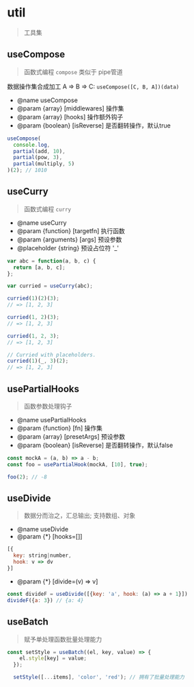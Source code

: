 # util

> 工具集

## useCompose

> 函数式编程 `compose` 类似于 pipe管道

数据操作集合成加工 A => B => C: `useCompose([C, B, A])(data)`

- @name useCompose
- @param {array} [middlewares] 操作集
- @param {array} [hooks] 操作额外钩子
- @param {boolean} [isReverse] 是否翻转操作，默认true

```js
useCompose(
  console.log,
  partial(add, 10),
  partial(pow, 3),
  partial(multiply, 5)
)(2); // 1010
```

## useCurry

> 函数式编程 `curry`

- @name useCurry
- @param {function} [targetfn] 执行函数
- @param {arguments} [args] 预设参数
- @placeholder {string} 预设占位符 '_'

```js
var abc = function(a, b, c) {
  return [a, b, c];
};

var curried = useCurry(abc);

curried(1)(2)(3);
// => [1, 2, 3]

curried(1, 2)(3);
// => [1, 2, 3]

curried(1, 2, 3);
// => [1, 2, 3]

// Curried with placeholders.
curried(1)(_, 3)(2);
// => [1, 2, 3]
```

## usePartialHooks

> 函数参数处理钩子

- @name usePartialHooks
- @param {function} [fn] 操作集
- @param {array} [presetArgs] 预设参数
- @param {boolean} [isReverse] 是否翻转操作，默认false

```js
const mockA = (a, b) => a - b;
const foo = usePartialHook(mockA, [10], true);

foo(2); // -8
```

## useDivide

> 数据分而治之，汇总输出; 支持数组、对象

- @name useDivide
- @param {*} [hooks=[]]

```js
[{
  key: string|number,
  hook: v => dv
}]
```

- @param {*} [divide=(v) => v]

```js
const divideF = useDivide([{key: 'a', hook: (a) => a + 1}])
divideF({a: 3}) // {a: 4}
```

## useBatch

> 赋予单处理函数批量处理能力

```js
const setStyle = useBatch((el, key, value) => {
    el.style[key] = value;
  });

  setStyle([...items], 'color', 'red'); // 拥有了批量处理能力
```
